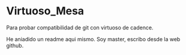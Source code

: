 # Virtuoso_Mesa
Para probar compatibilidad de git con virtuoso de cadence.

He aniadido un readme aqui mismo. Soy master, escribo desde la web github.

